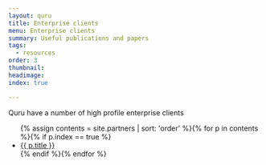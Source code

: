 ```yaml
---
layout: quru
title: Enterprise clients
menu: Enterprise clients
summary: Useful publications and papers
tags:
  - resources
order: 3
thumbnail:
headimage:
index: true

---
```


Quru have a number of high profile enterprise clients

  <ul class="article_list">
      {% assign contents = site.partners | sort: 'order' %}{% for p in contents %}{% if p.index == true %}<li><a href="{{ p.url | prepend: site.baseurl }}">{{ p.title }}</a></li>{% endif %}{% endfor %}
    </ul>
